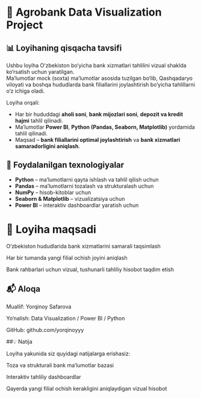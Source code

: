 # 🌾 Agrobank Data Visualization Project

## 📊 Loyihaning qisqacha tavsifi
Ushbu loyiha Oʻzbekiston bo‘yicha bank xizmatlari tahlilini vizual shaklda ko‘rsatish uchun yaratilgan.  
Ma’lumotlar mock (soxta) ma’lumotlar asosida tuzilgan bo‘lib, Qashqadaryo viloyati va boshqa hududlarda bank filiallarini joylashtirish bo‘yicha tahlillarni o‘z ichiga oladi.  

Loyiha orqali:
- Har bir hududdagi **aholi soni**, **bank mijozlari soni**, **depozit va kredit hajmi** tahlil qilinadi.  
- Ma’lumotlar **Power BI**, **Python (Pandas, Seaborn, Matplotlib)** yordamida tahlil qilinadi.  
- Maqsad – **bank filiallarini optimal joylashtirish** va **bank xizmatlari samaradorligini aniqlash**.


## 🧠 Foydalanilgan texnologiyalar
- **Python** – ma’lumotlarni qayta ishlash va tahlil qilish uchun  
- **Pandas** – ma’lumotlarni tozalash va strukturalash uchun  
- **NumPy** – hisob-kitoblar uchun  
- **Seaborn & Matplotlib** – vizualizatsiya uchun  
- **Power BI** – interaktiv dashboardlar yaratish uchun

  
# 🏦 Loyiha maqsadi

O‘zbekiston hududlarida bank xizmatlarini samarali taqsimlash

Har bir tumanda yangi filial ochish joyini aniqlash

Bank rahbarlari uchun vizual, tushunarli tahliliy hisobot taqdim etish

## 📬 Aloqa

Muallif: Yorqinoy Safarova

Yo‘nalish: Data Visualization / Power BI / Python

GitHub: github.com/yorqinoyyy

##💡 Natija

Loyiha yakunida siz quyidagi natijalarga erishasiz:

Toza va strukturali bank ma’lumotlar bazasi

Interaktiv tahliliy dashboardlar 

Qayerda yangi filial ochish kerakligini aniqlaydigan vizual hisobot
